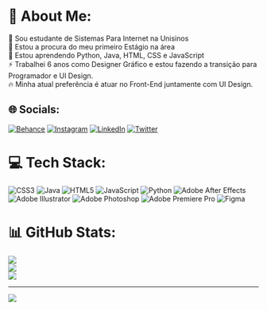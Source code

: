 # 💫 About Me:
🔭 Sou estudante de Sistemas Para Internet na Unisinos<br>🤝 Estou a procura do meu primeiro Estágio na área<br>🌱 Estou aprendendo Python, Java, HTML, CSS e JavaScript<br>⚡ Trabalhei 6 anos como Designer Gráfico e estou fazendo a transição para Programador e UI Design.<br>🔥 Minha atual preferência é atuar no Front-End juntamente com UI Design.


## 🌐 Socials:
[![Behance](https://img.shields.io/badge/Behance-1769ff?logo=behance&logoColor=white)](https://behance.net/https://www.behance.net/JoaoHirt) [![Instagram](https://img.shields.io/badge/Instagram-%23E4405F.svg?logo=Instagram&logoColor=white)](https://instagram.com/https://www.instagram.com/joaohirt_/) [![LinkedIn](https://img.shields.io/badge/LinkedIn-%230077B5.svg?logo=linkedin&logoColor=white)](https://linkedin.com/in/https://www.linkedin.com/in/joaohirt/) [![Twitter](https://img.shields.io/badge/Twitter-%231DA1F2.svg?logo=Twitter&logoColor=white)](https://twitter.com/https://twitter.com/Hirtt_) 

# 💻 Tech Stack:
![CSS3](https://img.shields.io/badge/css3-%231572B6.svg?style=flat&logo=css3&logoColor=white) ![Java](https://img.shields.io/badge/java-%23ED8B00.svg?style=flat&logo=java&logoColor=white) ![HTML5](https://img.shields.io/badge/html5-%23E34F26.svg?style=flat&logo=html5&logoColor=white) ![JavaScript](https://img.shields.io/badge/javascript-%23323330.svg?style=flat&logo=javascript&logoColor=%23F7DF1E) ![Python](https://img.shields.io/badge/python-3670A0?style=flat&logo=python&logoColor=ffdd54) ![Adobe After Effects](https://img.shields.io/badge/Adobe%20After%20Effects-9999FF.svg?style=flat&logo=Adobe%20After%20Effects&logoColor=white) ![Adobe Illustrator](https://img.shields.io/badge/adobeillustrator-%23FF9A00.svg?style=flat&logo=adobeillustrator&logoColor=white) ![Adobe Photoshop](https://img.shields.io/badge/adobephotoshop-%2331A8FF.svg?style=flat&logo=adobephotoshop&logoColor=white) ![Adobe Premiere Pro](https://img.shields.io/badge/Adobe%20Premiere%20Pro-9999FF.svg?style=flat&logo=Adobe%20Premiere%20Pro&logoColor=white) 	![Figma](https://img.shields.io/badge/figma-%23F24E1E.svg?style=flat&logo=figma&logoColor=white)
# 📊 GitHub Stats:
![](https://github-readme-stats.vercel.app/api?username=Joao-Hirt&theme=dark&hide_border=false&include_all_commits=false&count_private=false)<br/>
![](https://github-readme-streak-stats.herokuapp.com/?user=Joao-Hirt&theme=dark&hide_border=false)<br/>
![](https://github-readme-stats.vercel.app/api/top-langs/?username=Joao-Hirt&theme=dark&hide_border=false&include_all_commits=false&count_private=false&layout=compact)

---
[![](https://visitcount.itsvg.in/api?id=Joao-Hirt&icon=2&color=7)](https://visitcount.itsvg.in)

<!-- Proudly created with GPRM ( https://gprm.itsvg.in ) -->